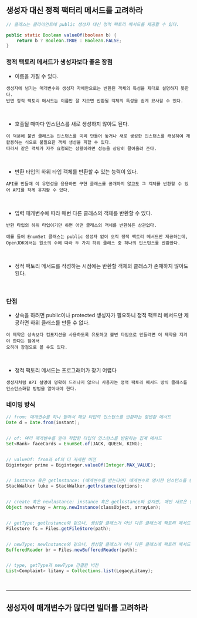 ## 생성자 대신 정적 팩터리 메서드를 고려하라
```java
// 클래스는 클라이언트에 public 생성자 대신 정적 팩토리 메서드를 제공할 수 있다.

public static Boolean valueOf(boolean b) { 
    return b ? Boolean.TRUE : Boolean.FALSE;
}
```

### 정적 팩토리 메서드가 생성자보다 좋은 장점

- 이름을 가질 수 있다.
```
생성자에 넘기는 매개변수와 생성자 자체만으로는 반환된 객체의 특성을 제대로 설명하지 못한다.
반면 정적 팩토리 메서드는 이름만 잘 지으면 반환될 객체의 특성을 쉽게 묘사할 수 있다.
```

<br>

- 호출될 때마다 인스턴스를 새로 생성하지 않아도 된다.
```
이 덕분에 불변 클래스는 인스턴스를 미리 만들어 놓거나 새로 생성한 인스턴스를 캐싱하여 재활용하는 식으로 불필요한 객체 생성을 피할 수 있다.
따라서 같은 객체가 자주 요청되는 상황이라면 성능을 상당히 끌어올려 준다.
```

<br>

- 반환 타입의 하위 타입 객체를 반환할 수 있는 능력이 있다.
```
API를 만들때 이 유연성을 응용하면 구현 클래스를 공개하지 않고도 그 객체를 반환할 수 있어 API를 작게 유지할 수 있다.
```

<br>

- 입력 매개변수에 따라 매번 다른 클래스의 객체를 반환할 수 있다.
```
반환 타입의 하위 타입이기만 하면 어떤 클래스의 객체를 반환하든 상관없다.

예를 들어 EnumSet 클래스는 public 생성자 없이 오직 정적 팩토리 메서드만 제공하는데,
OpenJDK에서는 원소의 수에 따라 두 가지 하위 클래스 중 하나의 인스턴스를 반환한다.
```

<br>

- 정적 팩토리 메서드를 작성하는 시점에는 반환할 객체의 클래스가 존재하지 않아도 된다.

<br>



### 단점

- 상속을 하려면 public이나 protected 생성자가 필요하니 정적 팩토리 메서드만 제공하면 하위 클래스를 만들 수 없다.
```
이 제약은 상속보다 컴포지션을 사용하도록 유도하고 불변 타입으로 만들려면 이 제약을 지켜야 한다는 점에서
오히려 장점으로 볼 수도 있다.
```

<br>

- 정적 팩토리 메서드는 프로그래머가 찾기 어렵다
```
생성자처럼 API 설명에 명확히 드러나지 않으니 사용자는 정적 팩토리 메서드 방식 클래스를 인스턴스화할 방법을 알아내야 한다.
```



### 네이밍 방식
```java
// from: 매개변수를 하나 받아서 해당 타입의 인스턴스를 반환하는 형변환 메서드
Date d = Date.from(instant);


// of: 여러 매개변수를 받아 적합한 타입의 인스턴스를 반환하는 집계 메서드
Set<Rank> faceCards = EnumSet.of(JACK, QUEEN, KING);


// valueOf: from과 of의 더 자세한 버전
Biginteger prime = Biginteger.valueOf(Integer.MAX_VALUE);


// instance 혹은 getlnstance: (매개변수를 받는다면) 매개변수로 명시한 인스턴스를 반환하지만, 같은 인스턴스임을 보장하지는 않는다.
StackWalker luke = StackWalker.getlnstance(options);


// create 혹은 newlnstance: instance 혹은 getlnstance와 같지만, 매번 새로운 인스턴스를 생성해 반환함을 보장한다.
Object newArray = Array.newInstance(classObject, arrayLen);


// getType: getlnstance와 같으나, 생성할 클래스가 아닌 다른 클래스에 팩토리 메서드를 정의할 때 쓴다. “Type”은 팩토리 메서드가 반환할 객체의 타입 이다.
Filestore fs = Files.getFileStore(path);


// newType; newlnstance와 같으나, 생성할 클래스가 아닌 다른 클래스에 팩토리 메서드를 정의할 때 쓴다. “Type”은 팩토리 메서드가 반환할 객체의 타입 이다.
BufferedReader br = Files.newBufferedReader(path);


// type, getType과 newType 간결한 버전
List<Complaint> litany = Collections.list(LegacyLitany);
```


<br>
<hr>

## 생성자에 매개변수가 많다면 빌더를 고려하라




















